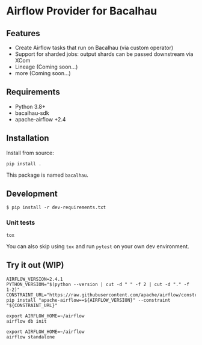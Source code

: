 # Airflow Provider for Bacalhau

## Features

- Create Airflow tasks that run on Bacalhau (via custom operator)
- Support for sharded jobs: output shards can be passed downstream via XCom
- Lineage (Coming soon...)
- more (Coming soon...)
## Requirements

- Python 3.8+
- bacalhau-sdk
- apache-airflow +2.4

## Installation

Install from source:

```shell
pip install .
```

This package is named `bacalhau`.

## Development


```shell
$ pip install -r dev-requirements.txt
```

### Unit tests


```shell
tox
```

You can also skip using `tox` and run `pytest` on your own dev environment.

## Try it out (WIP)

```
AIRFLOW_VERSION=2.4.1
PYTHON_VERSION="$(python --version | cut -d " " -f 2 | cut -d "." -f 1-2)"
CONSTRAINT_URL="https://raw.githubusercontent.com/apache/airflow/constraints-${AIRFLOW_VERSION}/constraints-${PYTHON_VERSION}.txt"
pip install "apache-airflow==${AIRFLOW_VERSION}" --constraint "${CONSTRAINT_URL}"

export AIRFLOW_HOME=~/airflow
airflow db init
```

```
export AIRFLOW_HOME=~/airflow
airflow standalone
```
